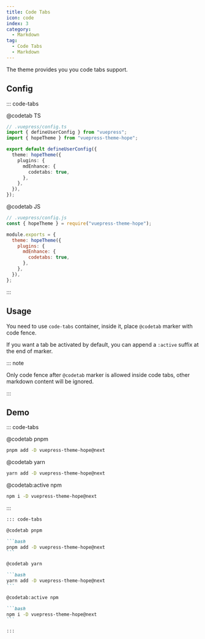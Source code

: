 ```yaml
---
title: Code Tabs
icon: code
index: 3
category:
  - Markdown
tag:
  - Code Tabs
  - Markdown
---
```


The theme provides you you code tabs support.

<!-- more -->

## Config

::: code-tabs

@codetab TS

```ts {8-10}
// .vuepress/config.ts
import { defineUserConfig } from "vuepress";
import { hopeTheme } from "vuepress-theme-hope";

export default defineUserConfig({
  theme: hopeTheme({
    plugins: {
      mdEnhance: {
        codetabs: true,
      },
    },
  }),
});
```

@codetab JS

```js {7-9}
// .vuepress/config.js
const { hopeTheme } = require("vuepress-theme-hope");

module.exports = {
  theme: hopeTheme({
    plugins: {
      mdEnhance: {
        codetabs: true,
      },
    },
  }),
};
```

:::

## Usage

You need to use `code-tabs` container, inside it, place `@codetab` marker with code fence.

If you want a tab be activated by default, you can append a `:active` suffix at the end of marker.

::: note

Only code fence after `@codetab` marker is allowed inside code tabs, other markdown content will be ignored.

:::

## Demo

::: code-tabs

@codetab pnpm

```bash
pnpm add -D vuepress-theme-hope@next
```

@codetab yarn

```bash
yarn add -D vuepress-theme-hope@next
```

@codetab:active npm

```bash
npm i -D vuepress-theme-hope@next
```

:::

````md
::: code-tabs

@codetab pnpm

```bash
pnpm add -D vuepress-theme-hope@next
```

@codetab yarn

```bash
yarn add -D vuepress-theme-hope@next
```

@codetab:active npm

```bash
npm i -D vuepress-theme-hope@next
```

:::
````
